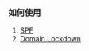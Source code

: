 ### 如何使用

1. [SPF](https://github.com/Sh4yy/vercel-email)
2. [Domain Lockdown](https://support.mailchannels.com/hc/en-us/articles/16918954360845-Secure-your-domain-name-against-spoofing-with-Domain-Lockdown-)
